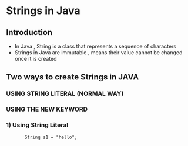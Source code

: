 # Strings in Java

## Introduction
* In Java , String is a class that represents a sequence of characters 
* Strings in Java are immutable , means their value cannot be changed once it is created 


## Two ways to create Strings in JAVA 

### USING STRING LITERAL (NORMAL WAY)
### USING THE NEW KEYWORD


### 1) Using String Literal 

           String s1 = "hello";